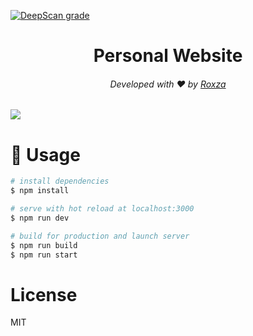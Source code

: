 [![DeepScan grade](https://deepscan.io/api/teams/17008/projects/20358/branches/554638/badge/grade.svg)](https://deepscan.io/dashboard#view=project&tid=17008&pid=20358&bid=554638)

<h1 align="center">Personal Website</h1>
<h6 align="center">Developed with ❤️ by <a href="https://roxza.me">Roxza</a></h6>

<img src="https://i.ibb.co/JRWPvGM/indir.png"/>

# 📝 Usage


```bash
# install dependencies
$ npm install

# serve with hot reload at localhost:3000
$ npm run dev

# build for production and launch server
$ npm run build
$ npm run start
```

# License

MIT
